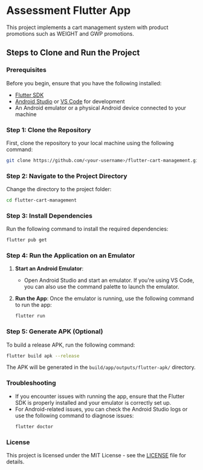 
# Assessment Flutter App

This project implements a cart management system with product promotions such as WEIGHT and GWP promotions.

## Steps to Clone and Run the Project

### Prerequisites
Before you begin, ensure that you have the following installed:
- [Flutter SDK](https://flutter.dev/docs/get-started/install)
- [Android Studio](https://developer.android.com/studio) or [VS Code](https://code.visualstudio.com/) for development
- An Android emulator or a physical Android device connected to your machine

### Step 1: Clone the Repository
First, clone the repository to your local machine using the following command:
```bash
git clone https://github.com/<your-username>/flutter-cart-management.git
```

### Step 2: Navigate to the Project Directory
Change the directory to the project folder:
```bash
cd flutter-cart-management
```

### Step 3: Install Dependencies
Run the following command to install the required dependencies:
```bash
flutter pub get
```

### Step 4: Run the Application on an Emulator
1. **Start an Android Emulator**:
   - Open Android Studio and start an emulator. If you're using VS Code, you can also use the command palette to launch the emulator.
   
2. **Run the App**:
   Once the emulator is running, use the following command to run the app:
   ```bash
   flutter run
   ```

### Step 5: Generate APK (Optional)
To build a release APK, run the following command:
```bash
flutter build apk --release
```
The APK will be generated in the `build/app/outputs/flutter-apk/` directory.

### Troubleshooting
- If you encounter issues with running the app, ensure that the Flutter SDK is properly installed and your emulator is correctly set up.
- For Android-related issues, you can check the Android Studio logs or use the following command to diagnose issues:
  ```bash
  flutter doctor
  ```

### License
This project is licensed under the MIT License - see the [LICENSE](LICENSE) file for details.
